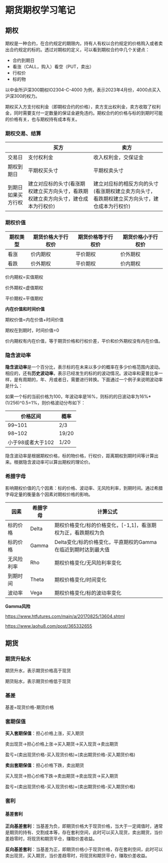# 期货期权学习笔记

## 期权

期权是一种合约，在合约规定的期限内，持有人有权以合约规定的价格购入或者卖出合约规定的标的。透过对期权的定义，可以看到期权合约中几个关键点：

* 合约到期日
* 看涨（CALL，购入）看空（PUT，卖出）
* 行权价
* 标的物

以中金所沪深300期权IO2304-C-4000 为例，表示2023年4月份，4000点买入沪深300的权力。

期权买入方支付权利金（即期权合约的价格），卖方支出权利金，卖方收取了权利金，同时需要支付一定数量的保证金避免违约。期权合约的价格与标的到期时可能的价格有关，也与期权持有成本有关。


### 期权交易、结算

|                    | 买方                                                         | 卖方                                                         |
| ------------------ | ------------------------------------------------------------ | ------------------------------------------------------------ |
| 交易日             | 支付权利金                                                   | 收入权利金，交保证金                                         |
| 期权到期日         | 平期权买头寸                                                 | 平期权卖头寸                                                 |
| 到期日如果买方行权 | 建立对应标的头寸(看涨期权建立买方向头寸，看跌期权建立卖方向头寸，建仓成本为行权价) | 建立对应标的相反方向的头寸(看涨期权建立卖方向头寸，看跌期权建立买方向头寸，建仓成本为行权价) |

### 期权价值

| 期权类型 | 期货价格大于行权价 | 期货价格等于行权价 | 期货价格小于行权价 |
| -------- | ------------------ | ------------------ | ------------------ |
| 看涨     | 价内期权           | 平价期权           | 价外期权           |
| 看跌     | 价外期权           | 平价期权           | 价内期权           |

价内期权=实值期权

价外期权=虚值期权

平价期权=平值期权

**内在价值和时间价值**

期权价值=内在价值+时间价值

期权在到期时，时间价值=0

价内期权有内在价值，等于期货价格和行权价差，平价和价外期权没有内在价值。

### 隐含波动率

**隐含波动率**是一个百分比，表示标的在未来以多少的概率在多少价格范围内波动。相应的，还有**历史波动率**，表示已经发生的标的的波动情况。波动率和夏普比率一样，是有周期的，年、月或者日，需要进行转换。下面通过一个例子来说明波动率是什么：

如果一个标的当前价格为100，年波动率是16%，则标的的日波动率为16%*(1/256)^0.5=1%，则价格波动分布如下：

| 价格区间          | 概率  |
| ----------------- | ----- |
| 99~101            | 2/3   |
| 98~102            | 19/20 |
| 小于98或者大于102 | 1/20  |

隐含波动率是根据期权价格，标的物价格，行权价，距离期权到期时间等计算出来。根据隐含波动率可以算出期权的理论价。

### 希腊字母

影响期权价值的几个因素：标的价格、波动率、无风险利率，到期时间。通过希腊字母定量的衡量各个因素对期权价格的影响。

| 因素       | 希腊字母 | 计算公式                                                     |
| ---------- | -------- | ------------------------------------------------------------ |
| 标的价格   | Delta    | 期权价格变化/标的价格变化，[-1,1]，看涨期权为正，看跌期权为负 |
| 标的价格   | Gamma    | Delta变化/标的价格变化，平直期权的Gamma在临近到期时达到最大值 |
| 无风险利率 | Rho      | 期权价格变化/无风险利率变化                                  |
| 到期时间   | Theta    | 期权价格变化/时间变化                                        |
| 波动率     | Vega     | 期权价格变化/标的波动率变化                                  |

**Gamma风险**

https://www.htfutures.com/main/a/20170825/13604.shtml

https://www.laohu8.com/post/365332655

## 期货

### 期货升贴水

期货升水，表示期货价格高于现货

期货贴水，表示期货价格低于现货

### 基差

基差=现货价格-期货价格

### 套期保值

**买入套期保值**：担心价格上涨，买入期货

卖出现货->担心价格上涨->买入期货->买入现货->卖出期货

盈亏=(卖出现货价格-买入现货价格)+(卖出期货价格-买入期货价格)

**卖出套期保值**：担心价格下跌，卖出期货

买入现货->担心价格下跌->卖出期货->卖出现货->买入期货

盈亏=(卖出现货价格-买入现货价格)+(卖出期货价格-买入期货价格)

### 套利

#### 基差套利

**正向基差套利**：当基差为负，即期货价格大于现货价格，当大于一定阈值时，通常是期货的持有、交割成本等，存在套利空间，此时可以买入现货，卖出期货，当价差趋零时，将现货和期货平仓，赚取价差收益。

**反向基差套利**：当基差为正，即期货价格小于现货价格，存在套利空间，此时可以卖出现货，买入期货，当价差趋零时，将现货和期货平仓，赚取价差收益。
